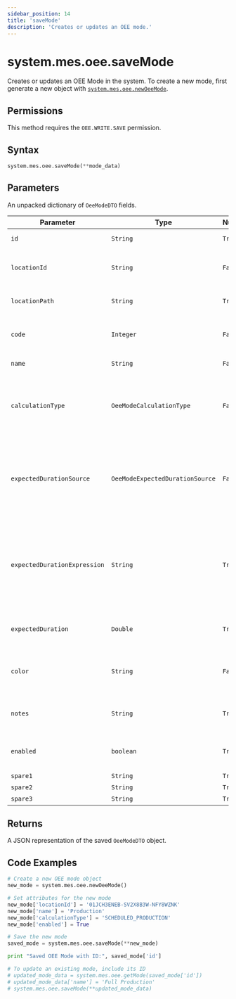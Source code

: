 ```yaml
---
sidebar_position: 14
title: 'saveMode'
description: 'Creates or updates an OEE mode.'
---
```


# system.mes.oee.saveMode

Creates or updates an OEE Mode in the system. To create a new mode, first generate a new object with [`system.mes.oee.newOeeMode`](./new-oee-mode).

## Permissions

This method requires the `OEE.WRITE.SAVE` permission.

## Syntax

```python
system.mes.oee.saveMode(**mode_data)
```

## Parameters

An unpacked dictionary of `OeeModeDTO` fields.

| Parameter                    | Type                            | Nullable | Description                                                                               | Default Value          |
| ---------------------------- | ------------------------------- | -------- | ----------------------------------------------------------------------------------------- | ---------------------- |
| `id`                         | `String`                        | `True`   | The id of the OEE Mode                                                                    | `null`                 |
| `locationId`                 | `String`                        | `False`  | Identifier of the associated location                                                     | `null`                 |
| `locationPath`               | `String`                        | `True`   | Path to the associated location                                                           | `null`                 |
| `code`                       | `Integer`                       | `False`  | Integer value representing the mode                                                       | `null`                 |
| `name`                       | `String`                        | `False`  | Name of the mode                                                                          | `null`                 |
| `calculationType`            | `OeeModeCalculationType`        | `False`  | Specifies how this mode should be factored into OEE calculations                          | `SCHEDULED_PRODUCTION` |
| `expectedDurationSource`     | `OeeModeExpectedDurationSource` | `False`  | Defines the source used to determine the expected duration of a scheduled downtime event  | `STATIC`               |
| `expectedDurationExpression` | `String`                        | `True`   | Ignition expression to dynamically calculate the expected duration of the mode in seconds | `null`                 |
| `expectedDuration`           | `Double`                        | `True`   | Expected duration of the mode in seconds                                                  | `0.0`                  |
| `color`                      | `String`                        | `False`  | Hex color code representing the mode visually                                             | `"#000000"`            |
| `notes`                      | `String`                        | `True`   | Notes associated with the OEE Mode                                                        | `null`                 |
| `enabled`                    | `boolean`                       | `True`   | Indicates whether the OEE Mode is enabled                                                 | `true`                 |
| `spare1`                     | `String`                        | `True`   | Extra field 1                                                                             | `null`                 |
| `spare2`                     | `String`                        | `True`   | Extra field 2                                                                             | `null`                 |
| `spare3`                     | `String`                        | `True`   | Extra field 3                                                                             | `null`                 |

## Returns

A JSON representation of the saved `OeeModeDTO` object.

## Code Examples

```python
# Create a new OEE mode object
new_mode = system.mes.oee.newOeeMode()

# Set attributes for the new mode
new_mode['locationId'] = '01JCH3ENEB-SV2X8B3W-NFY8WZNK'
new_mode['name'] = 'Production'
new_mode['calculationType'] = 'SCHEDULED_PRODUCTION'
new_mode['enabled'] = True

# Save the new mode
saved_mode = system.mes.oee.saveMode(**new_mode)

print "Saved OEE Mode with ID:", saved_mode['id']

# To update an existing mode, include its ID
# updated_mode_data = system.mes.oee.getMode(saved_mode['id'])
# updated_mode_data['name'] = 'Full Production'
# system.mes.oee.saveMode(**updated_mode_data)
```
